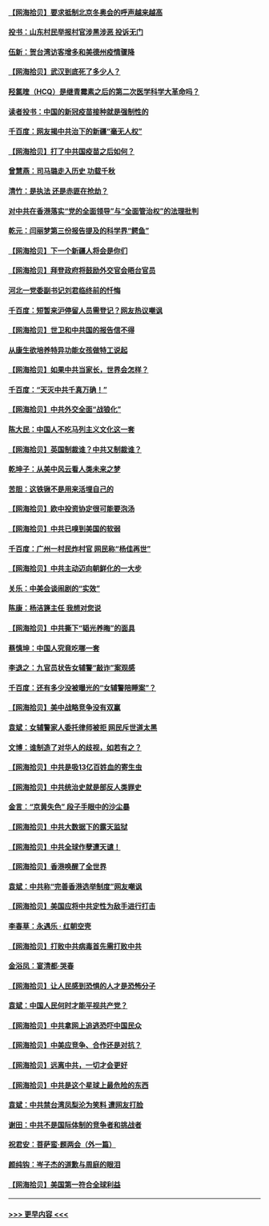 #### [【网海拾贝】要求抵制北京冬奥会的呼声越来越高](../pages/nsc993/n12868962.md?t=04100601) 
#### [投书：山东村民举报村官涉黑涉恶 投诉无门](../pages/nsc993/n12869726.md?t=04100601) 
#### [伍新：贺台湾访客增多和美德州疫情骤降](../pages/nsc993/n12865651.md?t=04100601) 
#### [【网海拾贝】武汉到底死了多少人？](../pages/nsc993/n12863707.md?t=04100601) 
#### [羟氯喹（HCQ）是继青霉素之后的第二次医学科学大革命吗？](../pages/nsc993/n12638564.md?t=04100601) 
#### [读者投书：中国的新冠疫苗接种就是强制性的](../pages/nsc993/n12859932.md?t=04100601) 
#### [千百度：网友揭中共治下的新疆“毫无人权”](../pages/nsc993/n12858385.md?t=04100601) 
#### [【网海拾贝】打了中共国疫苗之后如何？](../pages/nsc993/n12857866.md?t=04100601) 
#### [曾慧燕：司马璐走入历史 功载千秋](../pages/nsc993/n12856996.md?t=04100601) 
#### [清竹：是执法 还是赤匪在抢劫？](../pages/nsc993/n12856952.md?t=04100601) 
#### [对中共在香港落实“党的全面领导”与“全面管治权”的法理批判](../pages/nsc993/n12856929.md?t=04100601) 
#### [乾元：闫丽梦第三份报告提及的科学界“鳄鱼”](../pages/nsc993/n12855985.md?t=04100601) 
#### [【网海拾贝】下一个新疆人将会是你们](../pages/nsc993/n12855864.md?t=04100601) 
#### [【网海拾贝】拜登政府将鼓励外交官会晤台官员](../pages/nsc993/n12853615.md?t=04100601) 
#### [河北一党委副书记刘君临终前的忏悔](../pages/nsc993/n12849420.md?t=04100601) 
#### [千百度：短暂来沪停留人员需登记？网友热议嘲讽](../pages/nsc993/n12853497.md?t=04100601) 
#### [【网海拾贝】世卫和中共国的报告信不得](../pages/nsc993/n12850902.md?t=04100601) 
#### [从康生欲培养特异功能女孩做特工说起](../pages/nsc993/n12849289.md?t=04100601) 
#### [【网海拾贝】如果中共当家长，世界会怎样？](../pages/nsc993/n12848436.md?t=04100601) 
#### [千百度：“天灭中共千真万确！”](../pages/nsc993/n12845659.md?t=04100601) 
#### [【网海拾贝】中共外交全面“战狼化”](../pages/nsc993/n12845607.md?t=04100601) 
#### [陈大民：中国人不吃马列主义文化这一套](../pages/nsc993/n12842496.md?t=04100601) 
#### [【网海拾贝】英国制裁谁？中共又制裁谁？](../pages/nsc993/n12840909.md?t=04100601) 
#### [乾坤子：从美中风云看人类未来之梦](../pages/nsc993/n12840590.md?t=04100601) 
#### [苦胆：这铁锹不是用来活埋自己的](../pages/nsc993/n12839512.md?t=04100601) 
#### [【网海拾贝】欧中投资协定很可能要泡汤](../pages/nsc993/n12835122.md?t=04100601) 
#### [【网海拾贝】中共已嗅到美国的软弱](../pages/nsc993/n12832411.md?t=04100601) 
#### [千百度：广州一村民炸村官 网民称“杨佳再世”](../pages/nsc993/n12832380.md?t=04100601) 
#### [【网海拾贝】中共主动迈向朝鲜化的一大步](../pages/nsc993/n12829887.md?t=04100601) 
#### [关乐：中美会谈闹剧的“实效”](../pages/nsc993/n12826698.md?t=04100601) 
#### [陈康：杨洁篪主任  我想对您说](../pages/nsc993/n12826609.md?t=04100601) 
#### [【网海拾贝】中共撕下“韬光养晦”的面具](../pages/nsc993/n12826459.md?t=04100601) 
#### [蔡慎坤：中国人究竟吃哪一套](../pages/nsc993/n12826010.md?t=04100601) 
#### [李退之：九官员状告女辅警“敲诈”案观感](../pages/nsc993/n12823984.md?t=04100601) 
#### [千百度：还有多少没被曝光的“女辅警陪睡案”？](../pages/nsc993/n12822136.md?t=04100601) 
#### [【网海拾贝】美中战略竞争没有双赢](../pages/nsc993/n12822105.md?t=04100601) 
#### [袁斌：女辅警家人委托律师被拒 网民斥世道太黑](../pages/nsc993/n12822004.md?t=04100601) 
#### [文博：谁制造了对华人的歧视，如若有之？](../pages/nsc993/n12821635.md?t=04100601) 
#### [【网海拾贝】中共是吸13亿百姓血的寄生虫](../pages/nsc993/n12819191.md?t=04100601) 
#### [【网海拾贝】中共统治史就是部反人类罪史](../pages/nsc993/n12816738.md?t=04100601) 
#### [金言：“京黄失色” 段子手眼中的沙尘暴](../pages/nsc993/n12815700.md?t=04100601) 
#### [【网海拾贝】中共大数据下的露天监狱](../pages/nsc993/n12811075.md?t=04100601) 
#### [【网海拾贝】中共全球作孽遭天谴！](../pages/nsc993/n12810258.md?t=04100601) 
#### [【网海拾贝】香港唤醒了全世界](../pages/nsc993/n12809100.md?t=04100601) 
#### [袁斌：中共称“完善香港选举制度”网友嘲讽](../pages/nsc993/n12808994.md?t=04100601) 
#### [【网海拾贝】美国应将中共定性为敌手进行打击](../pages/nsc993/n12806870.md?t=04100601) 
#### [李春草：永遇乐 · 红朝空壳](../pages/nsc993/n12805365.md?t=04100601) 
#### [【网海拾贝】打败中共病毒首先需打败中共](../pages/nsc993/n12803930.md?t=04100601) 
#### [金浴凤：宴清都‧哭春](../pages/nsc993/n12801601.md?t=04100601) 
#### [【网海拾贝】让人民感到恐惧的人才是恐怖分子](../pages/nsc993/n12799347.md?t=04100601) 
#### [袁斌：中国人民何时才能平视共产党？](../pages/nsc993/n12799306.md?t=04100601) 
#### [【网海拾贝】中共拿网上追逃恐吓中国民众](../pages/nsc993/n12796905.md?t=04100601) 
#### [【网海拾贝】中美应竞争、合作还是对抗？](../pages/nsc993/n12794675.md?t=04100601) 
#### [【网海拾贝】远离中共，一切才会更好](../pages/nsc993/n12793572.md?t=04100601) 
#### [【网海拾贝】中共是这个星球上最危险的东西](../pages/nsc993/n12791400.md?t=04100601) 
#### [袁斌：中共禁台湾凤梨沦为笑料 遭网友打脸](../pages/nsc993/n12791335.md?t=04100601) 
#### [谢田：中共不是国际体制的竞争者和挑战者](../pages/nsc993/n12791212.md?t=04100601) 
#### [祝君安：菩萨蛮·题两会（外一篇）](../pages/nsc993/n12786801.md?t=04100601) 
#### [颜纯钩：岑子杰的道歉与周庭的眼泪](../pages/nsc993/n12786775.md?t=04100601) 
#### [【网海拾贝】美国第一符合全球利益](../pages/nsc993/n12786666.md?t=04100601) 

----
#### [ >>> 更早内容 <<< ](../indexes/nsc993-earlier.md)

